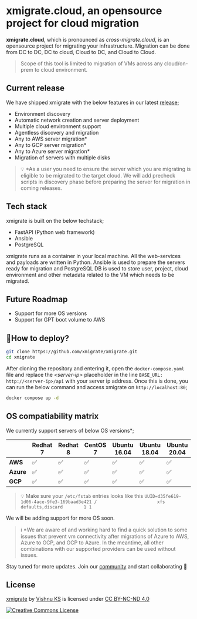 
# xmigrate.cloud, an opensource project for cloud migration

**xmigrate.cloud**, which is pronounced as *cross-migrate.cloud*, is an opensource project for migrating your infrastructure.
Migration can be done from DC to DC, DC to cloud, Cloud to DC, and Cloud to Cloud.

> Scope of this tool is limited to migration of VMs across any cloud/on-prem to cloud environment.

## Current release

We have shipped xmigrate with the below features in our latest [release](https://hub.docker.com/r/xmigrate/xmigrate);

- Environment discovery
- Automatic network creation and server deployment
- Multiple cloud environment support
- Agentless discovery and migration
- Any to AWS server migration*
- Any to GCP server migration*
- Any to Azure server migration*
- Migration of servers with multiple disks

> 💡 *As a user you need to ensure the server which you are migrating is eligible to be migrated to the target cloud. We will add precheck scripts in discovery phase before preparing the server for migration in coming releases.

## Tech stack

xmigrate is built on the below techstack;

- FastAPI (Python web framework)
- Ansible
- PostgreSQL

xmigrate runs as a container in your local machine.
All the web-services and payloads are written in Python.
Ansible is used to prepare the servers ready for migration and PostgreSQL DB is used to store user, project, cloud environment and other metadata related to the VM which needs to be migrated.

## Future Roadmap

- Support for more OS versions
- Support for GPT boot volume to AWS

## 🚀How to deploy?

```bash
git clone https://github.com/xmigrate/xmigrate.git
cd xmigrate
```

After cloning the repository and entering it, open the `docker-compose.yaml` file and replace the *\<server-ip\>* placeholder in the line `BASE_URL: http://<server-ip>/api` with your server ip address. Once this is done, you can run the below command and access xmigrate on `http://localhost:80`;

```bash
docker compose up -d
```

## OS compatiability matrix

We currently support servers of below OS versions*;

|           | Redhat 7 | Redhat 8 | CentOS 7 | Ubuntu 16.04 | Ubuntu 18.04 | Ubuntu 20.04 |
|-----------|----------|----------|----------|--------------|--------------|--------------|
| **AWS**   |  ✅      |   ✅    |    ✅    |     ✅       |     ✅      |      ✅        |
| **Azure** |  ✅      |   ✅    |    ✅    |     ✅       |     ✅      |      ✅      |
| **GCP**   |  ✅      |   ✅    |    ✅    |     ✅       |     ✅      |      ✅      |

> 💡 Make sure your `/etc/fstab` entries looks like this
`UUID=d35fe619-1d06-4ace-9fe3-169baad3e421 /                       xfs     defaults,discard        1 1`

We will be adding support for more OS soon.

> ℹ *We are aware of and working hard to find a quick solution to some issues that prevent vm connectivity after migrations of Azure to AWS, Azure to GCP, and GCP to Azure. In the meantime, all other combinations with our supported providers can be used without issues.

Stay tuned for more updates. Join our [community](https://xmigrate.slack.com/) and start collaborating 🎉

## License

[xmigrate](https://github.com/iamvishnuks/xmigrate) by [Vishnu KS](https://iamvishnuks.com/) is licensed under [CC BY-NC-ND 4.0](https://creativecommons.org/licenses/by-nc-nd/4.0)

<a rel="license" href="https://creativecommons.org/licenses/by-nc-nd/4.0"><img alt="Creative Commons License" style="border-width:0" src="https://i.creativecommons.org/l/by-nc-nd/4.0/88x31.png" /></a>
